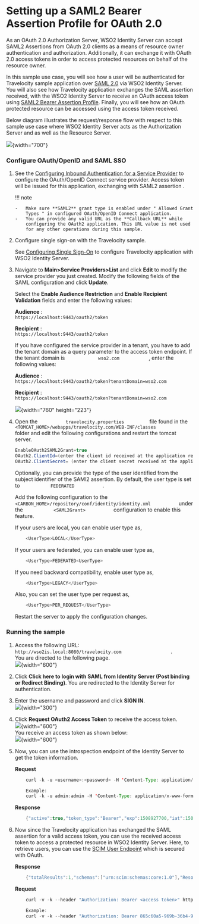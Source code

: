 # Setting up a SAML2 Bearer Assertion Profile for OAuth 2.0

As an OAuth 2.0 Authorization Server, WSO2 Identity Server can accept
SAML2 Assertions from OAuth 2.0 clients as a means of resource owner
authentication and authorization. Additionally, it can exchange it with
OAuth 2.0 access tokens in order to access protected resources on behalf
of the resource owner.

In this sample use case, you will see how a user will be authenticated
for Travelocity sample application over [SAML 2.0](_SAML_2.0_Web_SSO_)
via WSO2 Identity Server. You will also see how Travelocity application
exchanges the SAML assertion received, with the WSO2 Identity Server to
receive an OAuth access token using [SAML2 Bearer Assertion
Profile](../../using-wso2-identity-server/saml2-bearer-assertion-profile-for-oauth-2.0). Finally, you
will see how an OAuth protected resource can be accessed using the
access token received.

  
Below diagram illustrates the request/response flow with respect to this
sample use case where WSO2 Identity Server acts as the Authorization
Server and as well as the Resource Server.

![](attachments/103329974/103329975.png){width="700"}

### Configure OAuth/OpenID and SAML SSO

1.  See the [Configuring Inbound Authentication for a Service
    Provider](https://docs.wso2.com/display/IS530/Configuring+Inbound+Authentication+for+a+Service+Provider)
    to configure the OAuth/OpenID Connect service provider. Access token
    will be issued for this application, exchanging with SAML2
    assertion .

    !!! note
    
        -   Make sure **SAML2** grant type is enabled under " Allowed Grant
            Types " in configured OAuth/OpenID Connect application.
        -   You can provide any valid URL as the **Callback URL** while
            configuring the OAuth2 application. This URL value is not used
            for any other operations during this sample.
    

2.  Configure single sign-on with the Travelocity sample.

    See [Configuring Single Sign-On](_Configuring_Single_Sign-On_) to
    configure Travelocity application with WSO2 Identity Server.

3.  Navigate to **Main\>Service Providers\>List** and click **Edit** to
    modify the service provider you just created. Modify the following
    fields of the SAML configuration and click **Update**.

    Select the **Enable Audience Restriction** and **Enable Recipient
    Validation** fields and enter the following values:

    **Audience** :
    `                           https://localhost:9443/oauth2/token                         `

    **Recipient** :
    `                           https://localhost:9443/oauth2/token                         `

    If you have configured the service provider in a tenant, you have to
    add the tenant domain as a query parameter to the access token
    endpoint. If the tenant domain is
    `             wso2.com            `, enter the following values:

    **Audience** :
    `                                          https://localhost:9443/oauth2/token?tenantDomain=wso2.com                                       `

    **Recipient** :
    `                           https://localhost:9443/oauth2/token?tenantDomain=wso2.com                         `

    ![](attachments/103329974/103329976.png){width="760" height="223"}

4.  Open the `           travelocity.properties          ` file found in
    the
    `           <TOMCAT_HOME>/webapps/travelocity.com/WEB-INF/classes          `
    folder and edit the following configurations and restart the tomcat
    server.

    ``` java
    EnableOAuth2SAML2Grant=true
    OAuth2.ClientId=(enter the client id received at the application registration)
    OAuth2.ClientSecret= (enter the client secret received at the application registration)
    ```

    Optionally, you can provide the type of the user identified from the
    subject identifier of the SAMl2 assertion. By default, the user type
    is set to `            FEDERATED           ` .

    Add the following configuration to the
    `            <CARBON_HOME>/repository/conf/identity/identity.xml           `
    under the `            <SAML2Grant>           ` configuration to
    enable this feature.

    If your users are local, you can enable user type as,

    ``` java
        <UserType>LOCAL</UserType>
    ```

    If your users are federated, you can enable user type as,

    ``` java
        <UserType>FEDERATED<UserType>
    ```

    If you need backward compatibility, enable user type as,

    ``` java
        <UserType>LEGACY</UserType>
    ```

    Also, you can set the user type per request as,

    ``` java
        <UserType>PER_REQUEST</UserType>
    ```

    Restart the server to apply the configuration changes.

### Running the sample

1.  Access the following URL:
    `                     http://wso2is.local:8080/travelocity.com                   `
    .  
    You are directed to the following page.  
    ![](attachments/103329974/103329981.png){width="600"}
2.  Click **Click here to login with SAML from Identity Server (Post
    binding or Redirect Binding)**. You are redirected to the Identity
    Server for authentication.
3.  Enter the username and password and click **SIGN IN**.  
    ![](attachments/103329974/103329980.png){width="300"}
4.  Click **Request OAuth2 Access Token** to receive the access token.  
    ![](attachments/103329974/103329979.png){width="600"}  
    You receive an access token as shown below:  
    ![](attachments/103329974/103329978.png){width="600"}
5.  Now, you can use the introspection endpoint of the Identity Server
    to get the token information.

    **Request**

    ``` java
        curl -k -u <username>:<password> -H 'Content-Type: application/x-www-form-urlencoded' -X POST --data 'token=<access token>' https://<IS_HOST>:<IS_PORT>/oauth2/introspect
    
        Example:
        curl -k -u admin:admin -H 'Content-Type: application/x-www-form-urlencoded' -X POST --data 'token=f3116b04-924f-3f1a-b323-4f0988b94f9f' https://localhost:9443/oauth2/introspect
    ```

    **Response**

    ``` java
        {"active":true,"token_type":"Bearer","exp":1508927700,"iat":1508924100,"client_id":"EiqKsYfVH6dffF0b6LmrFBJW95Aa","username":"admin@carbon.super"}
    ```

6.  Now since the Travelocity application has exchanged the SAML
    assertion for a valid access token, you can use the received access
    token to access a protected resource in WSO2 Identity Server. Here,
    to retrieve users, you can use the [SCIM User
    Endpoint](_SCIM_1.1_APIs_) which is secured with OAuth.

    **Response**

    ``` java
        {"totalResults":1,"schemas":["urn:scim:schemas:core:1.0"],"Resources":[{"meta":{"created":"2017-11-15T11:23:25","location":"https://localhost:9443/wso2/scim/Users/admin","lastModified":"2017-11-15T11:23:25"},"id":"0fb2af3f-03f2-4d6b-8340-957012df23f4","userName":"admin"}]}
    ```

    **Request**

    ``` java
        curl -v -k --header "Authorization: Bearer <access token>" https://<IS_HOST>:<IS_PORT>/wso2/scim/Users
    
        Example:
        curl -v -k --header "Authorization: Bearer 865c60a5-969b-36b4-95e2-721a1fb5c867" https://localhost:9443/wso2/scim/Users
    ```
